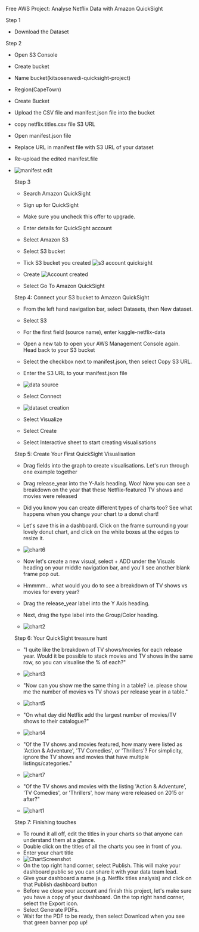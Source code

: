 Free AWS Project: Analyse Netflix Data with Amazon QuickSight

Step 1
- Download the Dataset

Step 2
- Open S3 Console
- Create bucket
- Name bucket(kitsosenwedi-quicksight-project)
- Region(CapeTown)
- Create Bucket
- Upload the CSV file and manifest.json file into the bucket
- copy netflix.titles.csv file S3 URL
- Open manifest.json file
- Replace URL in manifest file with S3 URL of your dataset
- Re-upload the edited manifest.file
- 
  ![manifest edit](https://github.com/user-attachments/assets/89b4104d-5a0b-43e3-900f-d367ca03adac)

  Step 3
  - Search Amazon QuickSight
  - Sign up for QuickSight
  - Make sure you uncheck this offer to upgrade.
  - Enter details for QuickSight account
  - Select Amazon S3
  - Select S3 bucket
  - Tick S3 bucket you created
    ![s3 account quicksight](https://github.com/user-attachments/assets/ade8c8c7-eda0-480e-bc48-ec862c2eaead)

  - Create
    ![Account created](https://github.com/user-attachments/assets/b6e276c7-4688-48cf-8837-52688778ba58)
  - Select Go To Amazon QuickSight
 
  Step 4: Connect your S3 bucket to Amazon QuickSight
  - From the left hand navigation bar, select Datasets, then New dataset.
  - Select S3
  - For the first field (source name), enter kaggle-netflix-data
  - Open a new tab to open your AWS Management Console again. Head back to your S3 bucket
  - Select the checkbox next to manifest.json, then select Copy S3 URL.
  - Enter the S3 URL to your manifest.json file
  - 
    ![data source](https://github.com/user-attachments/assets/a183a5a0-8311-4574-85eb-b481638b2472)
    
  - Select Connect
  - 
    ![dataset creation](https://github.com/user-attachments/assets/7bcf87fe-1cff-4af4-b9f5-f003013e7992)
    
  - Select Visualize
  - Select Create
  - Select Interactive sheet to start creating visualisations

  Step 5: Create Your First QuickSight Visualisation
  - Drag fields into the graph to create visualisations. Let's run through one example together
  - Drag release_year into the Y-Axis heading. Woo! Now you can see a breakdown on the year that these Netflix-featured TV shows and movies were released
  - Did you know you can create different types of charts too? See what happens when you change your chart to a donut chart!
  - Let's save this in a dashboard. Click on the frame surrounding your lovely donut chart, and click on the white boxes at the edges to resize it.
  - 
    ![chart6](https://github.com/user-attachments/assets/85697e4e-2cc9-4e28-9446-429a6d302876)

  - Now let's create a new visual, select + ADD under the Visuals heading on your middle navigation bar, and you'll see another blank frame pop out.
  - Hmmmm... what would you do to see a breakdown of TV shows vs movies for every year?
  - Drag the release_year label into the Y Axis heading.
  - Next, drag the type label into the Group/Color heading.
  - 
    ![chart2](https://github.com/user-attachments/assets/d3f8f827-fd61-4308-9d43-fcdfd75401c4)


  Step 6: Your QuickSight treasure hunt
  - "I quite like the breakdown of TV shows/movies for each release year. Would it be possible to stack movies and TV shows in the same row, so you can visualise the % of each?"
  - 
    ![chart3](https://github.com/user-attachments/assets/b094bc17-661a-43af-b20f-2722d6048059)

  - "Now can you show me the same thing in a table? i.e. please show me the number of movies vs TV shows per release year in a table."
  - 
    ![chart5](https://github.com/user-attachments/assets/b49d2d8d-49b7-416c-9094-af195d650b8f)

  - "On what day did Netflix add the largest number of movies/TV shows to their catalogue?"
  - 
    ![chart4](https://github.com/user-attachments/assets/57caca0f-04a3-4ad9-be51-0208a0fb4d27)

  - "Of the TV shows and movies featured, how many were listed as 'Action & Adventure', 'TV Comedies', or 'Thrillers'? For simplicity, ignore the TV shows and movies that have multiple listings/categories."
  - 
    ![chart7](https://github.com/user-attachments/assets/879601b0-9018-47e4-9401-93d9c92632a6)

  - "Of the TV shows and movies with the listing 'Action & Adventure', 'TV Comedies', or 'Thrillers', how many were released on 2015 or after?"
  - 
    ![chart1](https://github.com/user-attachments/assets/b43f6d3d-851b-4b45-aeb2-c148b8ecbd48)

  Step 7: Finishing touches
  - To round it all off, edit the titles in your charts so that anyone can understand them at a glance.
  - Double click on the titles of all the charts you see in front of you.
  - Enter your chart title
  - ![ChartScreenshot](https://github.com/user-attachments/assets/177c1451-00c1-4831-9176-ec5c93ce4f1d)
  - On the top right hand corner, select Publish. This will make your dashboard public so you can share it with your data team lead.
  - Give your dashboard a name (e.g. Netflix titles analysis) and click on that Publish dashboard button
  - Before we close your account and finish this project, let's make sure you have a copy of your dashboard. On the top right hand corner, select the Export icon.
  - Select Generate PDFs.
  - Wait for the PDF to be ready, then select Download when you see that green banner pop up!
    
